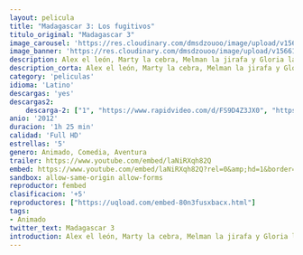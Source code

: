 ```yaml
---
layout: pelicula
title: "Madagascar 3: Los fugitivos"
titulo_original: "Madagascar 3"
image_carousel: 'https://res.cloudinary.com/dmsdzouoo/image/upload/v1566184328/MADAGASCAR3-min_c1gtyc.jpg'
image_banner: 'https://res.cloudinary.com/dmsdzouoo/image/upload/v1566184333/madagascar3-min_1_ow3hmh.jpg'
description: Alex el león, Marty la cebra, Melman la jirafa y Gloria la hipopótamo están decididos a regresar como sea al Zoo de Central Park en Nueva York. Tras abandonar África, toman un desvío y emergen, literalmente, en Europa, persiguiendo a los pingüinos y chimpancés que se las han arreglado para hacer saltar la banca de un casino de Montecarlo. Pronto, los animales son descubiertos por la capitana Chantel DuBois, una testaruda francesa encargada del control de animales, y a la que no le gusta nada que unos animales del zoo anden sueltos por su ciudad.
description_corta: Alex el león, Marty la cebra, Melman la jirafa y Gloria la hipopótamo están decididos a regresar como sea al Zoo de Central Park en Nueva York. Tras abandonar África, toman un desvío y emergen, literalmente, en Europa, persiguiendo a los pingüinos y chimpancés que se las han arreglado para..
category: 'peliculas'
idioma: 'Latino'
descargas: 'yes'
descargas2:
    descarga-2: ["1", "https://www.rapidvideo.com/d/FS9D4Z3JX0", "https://www.google.com/s2/favicons?domain=www.rapidvideo.com","RapidVideo","https://res.cloudinary.com/imbriitneysam/image/upload/v1541473684/mexico.png", "Latino", "Full HD"]
anio: '2012'
duracion: '1h 25 min'
calidad: 'Full HD'
estrellas: '5'
genero: Animado, Comedia, Aventura
trailer: https://www.youtube.com/embed/laNiRXqh82Q
embed: https://www.youtube.com/embed/laNiRXqh82Q?rel=0&amp;hd=1&border=0&wmode=opaque&enablejsapi=1&modestbranding=1&controls=1&showinfo=1
sandbox: allow-same-origin allow-forms
reproductor: fembed
clasificacion: '+5'
reproductores: ["https://uqload.com/embed-80n3fusxbacx.html"]
tags:
- Animado
twitter_text: Madagascar 3
introduction: Alex el león, Marty la cebra, Melman la jirafa y Gloria la hipopótamo están decididos a regresar como sea al Zoo de Central Park en Nueva York. Tras abandonar África, toman un desvío y emergen, literalmente, en Europa, persiguiendo a los pingüinos y chimpancés que se las han arreglado para..
---
```












